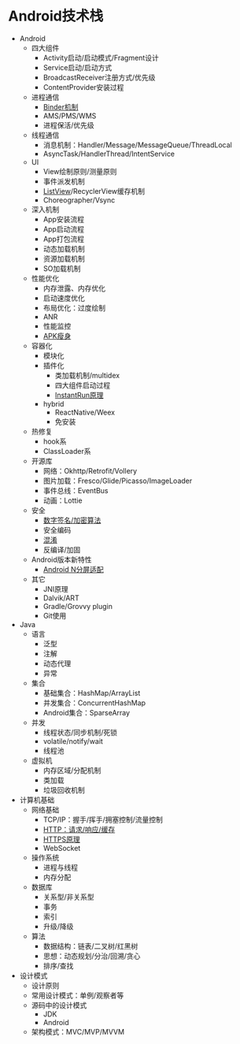 # Android技术栈

- Android
  - 四大组件
    - Activity启动/启动模式/Fragment设计
    - Service启动/启动方式
    - BroadcastReceiver注册方式/优先级
    - ContentProvider安装过程
  - 进程通信
    - [Binder机制](blog/android/binder.md)
    - AMS/PMS/WMS
    - 进程保活/优先级
  - 线程通信
    - 消息机制：Handler/Message/MessageQueue/ThreadLocal
    - AsyncTask/HandlerThread/IntentService
  - UI
    - View绘制原则/测量原则
    - 事件派发机制
    - [ListView](https://blog.csdn.net/zwjemperor/article/details/52564098)/RecyclerView缓存机制
    - Choreographer/Vsync
  - 深入机制
    - App安装流程
    - App启动流程
    - App打包流程
    - 动态加载机制
    - 资源加载机制
    - SO加载机制 
  - 性能优化
    - 内存泄露、内存优化
    - 启动速度优化
    - 布局优化：过度绘制
    - ANR
    - 性能监控
    - [APK瘦身](https://blog.csdn.net/zwjemperor/article/details/52541264)
  - 容器化
    - 模块化
    - 插件化
      - 类加载机制/multidex
      - 四大组件启动过程
      - [InstantRun原理](https://github.com/rushgit/InstantRun)
    - hybrid
      - ReactNative/Weex
      - 免安装
  - 热修复
    - hook系
    - ClassLoader系
  - 开源库
    - 网络：Okhttp/Retrofit/Vollery
    - 图片加载：Fresco/Glide/Picasso/ImageLoader
    - 事件总线：EventBus
    - 动画：Lottie
  - 安全
    - [数字签名/加密算法](blog/security/sign_mechanism.md)
    - 安全编码
    - [混淆](blog/security/关于proguard，你需要知道的全部.md)
    - 反编译/加固
  - Android版本新特性
    - [Android N分屏适配](https://blog.csdn.net/zwjemperor/article/details/52337106)
  - 其它
    - JNI原理
    - Dalvik/ART
    - Gradle/Grovvy plugin
    - Git使用
- Java
  - 语言
    - 泛型
    - 注解
    - 动态代理
    - 异常
  - 集合
    - 基础集合：HashMap/ArrayList
    - 并发集合：ConcurrentHashMap
    - Android集合：SparseArray
  - 并发
    - 线程状态/同步机制/死锁
    - volatile/notify/wait
    - 线程池
  - 虚拟机
    - 内存区域/分配机制
    - 类加载
    - 垃圾回收机制
- 计算机基础
  - 网络基础
    - TCP/IP：握手/挥手/拥塞控制/流量控制
    - [HTTP：请求/响应/缓存](blog/http/你要了解的HTTP基础知识.md)
    - [HTTPS原理](blog/http/关于HTTPS，你需要知道的全部.md)
    - WebSocket
  - 操作系统
    - 进程与线程
    - 内存分配
  - 数据库
    - 关系型/非关系型
    - 事务
    - 索引
    - 升级/降级
  - 算法
    - 数据结构：链表/二叉树/红黑树
    - 思想：动态规划/分治/回溯/贪心
    - 排序/查找
- 设计模式
  - 设计原则
  - 常用设计模式：单例/观察者等
  - 源码中的设计模式 
    - JDK
    - Android
  - 架构模式：MVC/MVP/MVVM